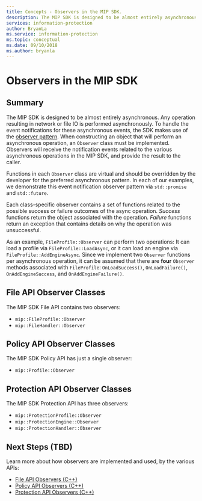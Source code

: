 ```yaml
---
title: Concepts - Observers in the MIP SDK.
description: The MIP SDK is designed to be almost entirely asynchronous. This article will help you understand how Observers are implemented and used for asynchronicity.
services: information-protection
author: BryanLa
ms.service: information-protection
ms.topic: conceptual
ms.date: 09/10/2018
ms.author: bryanla
---
```

# Observers in the MIP SDK

## Summary

The MIP SDK is designed to be almost entirely asynchronous. Any operation resulting in network or file IO is performed asynchronously. To handle the event notifications for these asynchronous events, the SDK makes use of the [observer pattern](https://wikipedia.org/wiki/Observer_pattern). When constructing an object that will perform an asynchronous operation, an `Observer` class must be implemented. Observers will receive the notification events related to the various asynchronous operations in the MIP SDK, and provide the result to the caller.

Functions in each `Observer` class are virtual and should be overridden by the developer for the preferred asynchronous pattern. In each of our examples, we demonstrate this event notification observer pattern via `std::promise` and `std::future`.

Each class-specific observer contains a set of functions related to the possible success or failure outcomes of the async operation. *Success* functions return the object associated with the operation. *Failure* functions return an exception that contains details on why the operation was unsuccessful.

As an example, `FileProfile::Observer` can perform two operations: It can load a profile via `FileProfile::LoadAsync`, or it can load an engine via `FileProfile::AddEngineAsync`. Since we implement two `Observer` functions per asynchronous operation, it can be assumed that there are **four** `Observer` methods associated with `FileProfile`: `OnLoadSuccess()`, `OnLoadFailure()`, `OnAddEngineSuccess`, and `OnAddEngineFailure()`. 

## File API Observer Classes

The MIP SDK File API contains two observers:

* `mip::FileProfile::Observer`
* `mip::FileHandler::Observer`

## Policy API Observer Classes

The MIP SDK Policy API has just a single observer:

* `mip::Profile::Observer`

## Protection API Observer Classes

The MIP SDK Protection API has three observers:

* `mip::ProtectionProfile::Observer`
* `mip::ProtectionEngine::Observer`
* `mip::ProtectionHandler::Observer`

## Next Steps (TBD)

Learn more about how observers are implemented and used, by the various APIs:

* [File API Observers (C++)](concepts-async-observers-file-cpp.md)
* [Policy API Observers (C++)](concepts-async-observers-policy-cpp.md)
* [Protection API Observers (C++)](concepts-async-observers-protection-cpp.md)
